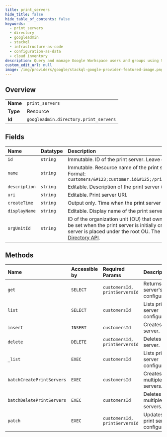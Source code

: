 ```yaml
---
title: print_servers
hide_title: false
hide_table_of_contents: false
keywords:
  - print_servers
  - directory
  - googleadmin    
  - stackql
  - infrastructure-as-code
  - configuration-as-data
  - cloud inventory
description: Query and manage Google Workspace users and groups using SQL.
custom_edit_url: null
image: /img/providers/google/stackql-google-provider-featured-image.png
---
```

  
    

## Overview
<table><tbody>
<tr><td><b>Name</b></td><td><code>print_servers</code></td></tr>
<tr><td><b>Type</b></td><td>Resource</td></tr>
<tr><td><b>Id</b></td><td><code>googleadmin.directory.print_servers</code></td></tr>
</tbody></table>

## Fields
| Name | Datatype | Description |
|:-----|:---------|:------------|
| `id` | `string` | Immutable. ID of the print server. Leave empty when creating. |
| `name` | `string` | Immutable. Resource name of the print server. Leave empty when creating. Format: `customers/&#123;customer.id&#125;/printServers/&#123;print_server.id&#125;` |
| `description` | `string` | Editable. Description of the print server (as shown in the Admin console). |
| `uri` | `string` | Editable. Print server URI. |
| `createTime` | `string` | Output only. Time when the print server was created. |
| `displayName` | `string` | Editable. Display name of the print server (as shown in the Admin console). |
| `orgUnitId` | `string` | ID of the organization unit (OU) that owns this print server. This value can only be set when the print server is initially created. If it's not populated, the print server is placed under the root OU. The `org_unit_id` can be retrieved using the [Directory API](/admin-sdk/directory/reference/rest/v1/orgunits). |
## Methods
| Name | Accessible by | Required Params | Description |
|:-----|:--------------|:----------------|:------------|
| `get` | `SELECT` | `customersId, printServersId` | Returns a print server's configuration. |
| `list` | `SELECT` | `customersId` | Lists print server configurations. |
| `insert` | `INSERT` | `customersId` | Creates a print server. |
| `delete` | `DELETE` | `customersId, printServersId` | Deletes a print server. |
| `_list` | `EXEC` | `customersId` | Lists print server configurations. |
| `batchCreatePrintServers` | `EXEC` | `customersId` | Creates multiple print servers. |
| `batchDeletePrintServers` | `EXEC` | `customersId` | Deletes multiple print servers. |
| `patch` | `EXEC` | `customersId, printServersId` | Updates a print server's configuration. |
